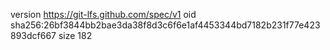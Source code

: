 version https://git-lfs.github.com/spec/v1
oid sha256:26bf3844bb2bae3da38f8d3c6f6e1af4453344bd7182b231f77e423893dcf667
size 182
